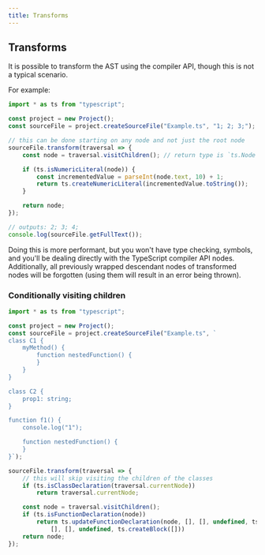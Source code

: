 ```yaml
---
title: Transforms
---
```


## Transforms

It is possible to transform the AST using the compiler API, though this is not a typical scenario.

For example:

```ts
import * as ts from "typescript";

const project = new Project();
const sourceFile = project.createSourceFile("Example.ts", "1; 2; 3;");

// this can be done starting on any node and not just the root node
sourceFile.transform(traversal => {
    const node = traversal.visitChildren(); // return type is `ts.Node`

    if (ts.isNumericLiteral(node)) {
        const incrementedValue = parseInt(node.text, 10) + 1;
        return ts.createNumericLiteral(incrementedValue.toString());
    }

    return node;
});

// outputs: 2; 3; 4;
console.log(sourceFile.getFullText());
```

Doing this is more performant, but you won't have type checking, symbols, and you'll be dealing directly with the TypeScript compiler API nodes. Additionally, all previously wrapped descendant nodes of transformed nodes will be forgotten (using them will result in an error being thrown).

### Conditionally visiting children

```ts
import * as ts from "typescript";

const project = new Project();
const sourceFile = project.createSourceFile("Example.ts", `
class C1 {
    myMethod() {
        function nestedFunction() {
        }
    }
}

class C2 {
    prop1: string;
}

function f1() {
    console.log("1");

    function nestedFunction() {
    }
}`);

sourceFile.transform(traversal => {
    // this will skip visiting the children of the classes
    if (ts.isClassDeclaration(traversal.currentNode))
        return traversal.currentNode;

    const node = traversal.visitChildren();
    if (ts.isFunctionDeclaration(node))
        return ts.updateFunctionDeclaration(node, [], [], undefined, ts.createIdentifier("newName"),
            [], [], undefined, ts.createBlock([]))
    return node;
});
```